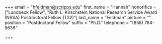 +++
email = "hfeldman@scripps.edu"
first_name = "Hannah"
honorifics = ["Lundbeck Fellow", "Ruth L. Kirschstein National Research Service Award (NRSA) Postdoctoral Fellow (T32)"]
last_name = "Feldman"
picture = ""
position = "Postdoctoral Fellow"
suffix = "Ph.D."
telephone = "(858) 784-8636"

+++

